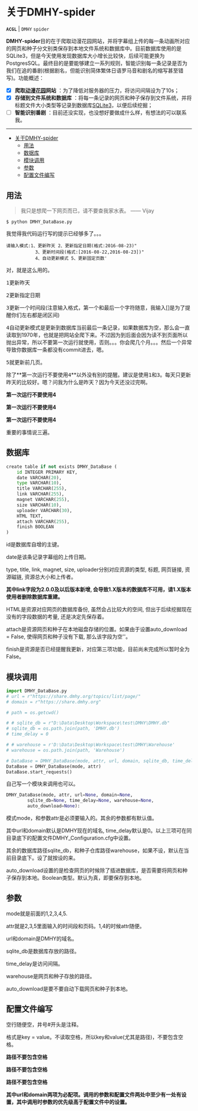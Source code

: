 # 关于DMHY-spider

**`ACGL`** | `DMHY` `spider`

**DMHY-spider**目的在于爬取动漫花园网站，并将字幕组上传的每一条动画所对应的网页和种子分文别类保存到本地文件系统和数据库中。目前数据库使用的是SQLite3，但是今天使用发现数据库大小增长比较快，后续可能更换为PostgresSQL。最终目的是要能够建立一系列规则，智能识别每一条记录是否为我们在追的番剧(根据剧名，但能识别简体繁体日语罗马音和剧名的缩写甚至错写)。功能概述：
 
- [x] **爬取[动漫花园][1]网站** ：为了降低对服务器的压力，将访问间隔设为了10s；
- [x] **存储到文件系统和数据库** ：将每一条记录的网页和种子保存到文件系统，并将标题文件大小类型等记录到数据库[SQLite3][2]，以便后续挖掘；
- [ ] **智能识别番剧** ：目前还没实现，也没想好要做成什么样，有想法的可以联系我。

-------------------

<!-- markdown-toc start - Don't edit this section. Run M-x markdown-toc-generate-toc again -->

- [关于DMHY-spider](#关于dmhy-spider)
    - [用法](#用法)
    - [数据库](#数据库)
    - [模块调用](#模块调用)
    - [参数](#参数)
    - [配置文件编写](#配置文件编写)

<!-- markdown-toc end -->

## 用法

> 我只是想爬一下网页而已，请不要查我家水表。    —— Vijay

```
$ python DMHY_DataBase.py
```
我觉得我代码运行写的提示已经够多了。。。 
```
请输入模式:1、更新昨天 2、更新指定日期(格式:2016-08-23)"
           3、更新时间段(格式:[2016-08-22,2016-08-23])"
           4、自动更新模式 5、更新固定页数'
```
对，就是这么用的。

<kbd>1</kbd>更新昨天

<kbd>2</kbd>更新指定日期

<kbd>3</kbd>更新一个时间段(注意输入格式，第一个和最后一个字符随意，我输入[]是为了提醒你们左右都是闭区间)

<kbd>4</kbd>自动更新模式是更新到数据库当前最后一条记录，如果数据库为空，那么会一直读取到1970年，也就是把网站全爬下来。不过因为到后面会因为读不到页面所以抛出异常，所以不要第一次运行就使用，否则。。。你会爬几个月。。。然后一个异常导致你数据库一条都没有commit进去，嗯。

<kbd>5</kbd>就更新前几页。

除了**第一次运行不要使用<kbd>4</kbd>**以外没有别的提醒。建议是使用<kbd>1</kbd>和<kbd>3</kbd>。每天只更新昨天的比较好。嗯？问我为什么是昨天？因为今天还没过完啊。

**第一次运行不要使用4**

**第一次运行不要使用4**

**第一次运行不要使用4**

重要的事情说三遍。

## 数据库
``` python
create table if not exists DMHY_DataBase (
    id INTEGER PRIMARY KEY,
    date VARCHAR(20),
    type VARCHAR(10),
    title VARCHAR(255),
    link VARCHAR(255),
    magnet VARCHAR(255),
    size VARCHAR(10),
    uploader VARCHAR(30),
    HTML TEXT,
    attach VARCHAR(255),
    finish BOOLEAN
)
```
id是数据库自增的主键。

date是该条记录字幕组的上传日期。

type, title, link, magnet, size, uploader分别对应资源的类型, 标题, 网页链接, 资源磁链, 资源总大小和上传者。

**其中link字段为2.0.0及以后版本新增, 会导致1.X版本的数据库不可用，请1.X版本使用者删除数据库重建。**

HTML是资源对应网页的数据库备份, 虽然会占比较大的空间, 但出于后续挖掘现在没有的字段数据的考量, 还是决定先保存着。

attach是资源网页和种子在本地磁盘存储的位置。如果由于设置auto_download = False, 使得网页和种子没有下载, 那么该字段为空''。

finish是资源是否已经提醒我更新，对应第三项功能，目前尚未完成所以暂时全为False。

## 模块调用
``` python
import DMHY_DataBase.py
# url = r"https://share.dmhy.org/topics/list/page/"
# domain = r"https://share.dmhy.org"

# path = os.getcwd()

# # sqlite_db = r"D:\Data\Desktop\Workspace\test\DMHY\DMHY.db"
# sqlite_db = os.path.join(path, 'DMHY.db')
# time_delay = 0

# # warehouse = r'D:\Data\Desktop\Workspace\test\DMHY\Warehouse'
# warehouse = os.path.join(path, 'Warehouse')

# DataBase = DMHY_DataBase(mode, attr, url, domain, sqlite_db, time_delay, warehouse, auto_download)
DataBase = DMHY_DataBase(mode, attr)
DataBase.start_requests()
```
自己写一个模块来调用也可以。
``` python
DMHY_DataBase(mode, attr, url=None, domain=None, 
        sqlite_db=None, time_delay=None, warehouse=None,
        auto_download=None):
```
模式mode，和参数attr是必须要输入的。其余的参数都有默认值。

其中url和domain默认是DMHY现在的域名, time_delay默认是0。以上三项可在同目录底下的配置文件DMHY_Configuration.cfg中设置。

其余的数据库路径sqlite_db，和种子仓库路径warehouse，如果不设，默认在当前目录底下。设了就按设的来。

auto_download设置的是检查网页的时候除了插进数据库，是否需要将网页和种子保存到本地。Boolean类型。默认为真，即要保存到本地。

## 参数
mode就是前面的1,2,3,4,5.

attr就是2,3,5里面输入的时间段和页码。1,4的时候attr随便。

url和domain是DMHY的域名。

sqlite_db是数据库存放的路径。

time_delay是访问间隔。

warehouse是网页和种子存放的路径。

auto_download是要不要自动下载网页和种子到本地。

## 配置文件编写
空行随便空，井号#开头是注释。

格式是key = value。不读取空格，所以key和value(尤其是路径)，不要包含空格。

**路径不要包含空格**

**路径不要包含空格**

**路径不要包含空格**

**其中url和domain两项为必配项。调用的参数和配置文件两处中至少有一处有设置，其中调用时参数的优先级高于配置文件中的设置。**

  [1]: http://share.dmhy.org
  [2]: https://sqlite.org/
